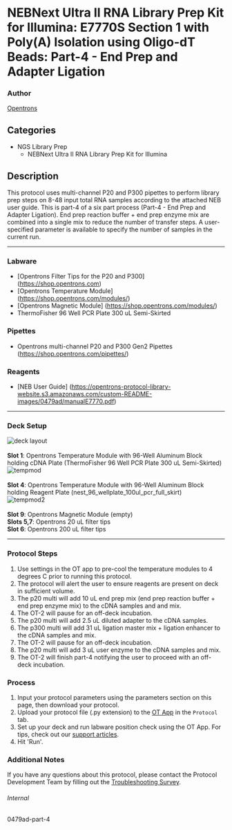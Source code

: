 # NEBNext Ultra II RNA Library Prep Kit for Illumina: E7770S Section 1 with Poly(A) Isolation using Oligo-dT Beads: Part-4 - End Prep and Adapter Ligation

### Author
[Opentrons](https://opentrons.com/)


## Categories
* NGS Library Prep
	* NEBNext Ultra II RNA Library Prep Kit for Illumina

## Description
This protocol uses multi-channel P20 and P300 pipettes to perform library prep steps on 8-48 input total RNA samples according to the attached NEB user guide. This is part-4 of a six part process (Part-4 - End Prep and Adapter Ligation). End prep reaction buffer + end prep enzyme mix are combined into a single mix to reduce the number of transfer steps. A user-specified parameter is available to specify the number of samples in the current run.


---


### Labware
* [Opentrons Filter Tips for the P20 and P300] (https://shop.opentrons.com)
* [Opentrons Temperature Module] (https://shop.opentrons.com/modules/)
* [Opentrons Magnetic Module] (https://shop.opentrons.com/modules/)
* ThermoFisher 96 Well PCR Plate 300 uL Semi-Skirted


### Pipettes
* Opentrons multi-channel P20 and P300 Gen2 Pipettes (https://shop.opentrons.com/pipettes/)

### Reagents
* [NEB User Guide] (https://opentrons-protocol-library-website.s3.amazonaws.com/custom-README-images/0479ad/manualE7770.pdf)

---

### Deck Setup
![deck layout](https://opentrons-protocol-library-website.s3.amazonaws.com/custom-README-images/screenshot4-deck.png)
</br>
</br>
**Slot 1**: Opentrons Temperature Module with 96-Well Aluminum Block holding cDNA Plate (ThermoFisher 96 Well PCR Plate 300 uL Semi-Skirted) </br>
![tempmod](https://opentrons-protocol-library-website.s3.amazonaws.com/custom-README-images/screenshot4-tempmod.png)
</br>
</br>
**Slot 4**: Opentrons Temperature Module with 96-Well Aluminum Block holding Reagent Plate (nest_96_wellplate_100ul_pcr_full_skirt) </br>
![tempmod2](https://opentrons-protocol-library-website.s3.amazonaws.com/custom-README-images/screenshot4-tempmod2.png)
</br>
</br>
**Slot 9**: Opentrons Magnetic Module (empty) </br>
**Slots 5,7**: Opentrons 20 uL filter tips </br>
**Slot 6**: Opentrons 200 uL filter tips </br>


---

### Protocol Steps
1. Use settings in the OT app to pre-cool the temperature modules to 4 degrees C prior to running this protocol.
2. The protocol will alert the user to ensure reagents are present on deck in sufficient volume.
3. The p20 multi will add 10 uL end prep mix (end prep reaction buffer + end prep enzyme mix) to the cDNA samples and and mix.
4. The OT-2 will pause for an off-deck incubation.
5. The p20 multi will add 2.5 uL diluted adapter to the cDNA samples.
6. The p300 multi will add 31 uL ligation master mix + ligation enhancer to the cDNA samples and mix.
7. The OT-2 will pause for an off-deck incubation.
8. The p20 multi will add 3 uL user enzyme to the cDNA samples and mix.
9. The OT-2 will finish part-4 notifying the user to proceed with an off-deck incubation.

### Process
1. Input your protocol parameters using the parameters section on this page, then download your protocol.
2. Upload your protocol file (.py extension) to the [OT App](https://opentrons.com/ot-app) in the `Protocol` tab.
3. Set up your deck and run labware position check using the OT App. For tips, check out our [support articles](https://support.opentrons.com/en/collections/1559720-guide-for-getting-started-with-the-ot-2).
4. Hit 'Run'.

### Additional Notes
If you have any questions about this protocol, please contact the Protocol Development Team by filling out the [Troubleshooting Survey](https://protocol-troubleshooting.paperform.co/).

###### Internal
0479ad-part-4
